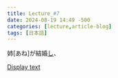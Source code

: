 ```yaml
---
title: Lecture_#7
date: 2024-08-19 14:49 -500
categories: [lecture,article-blog]
tags: [日本語]
---
```


姉[あね]が結婚[し](## "'forme en て soutenue' de する, équivaut à して")、

[Display text](a "Hover text")

<script>
    
    document.addEventListener("DOMContentLoaded", function () {
    const walker = document.createTreeWalker(document.body, NodeFilter.SHOW_TEXT, null, false);
    let node;

    while (node = walker.nextNode()) {
        
        let regex = /(.+)\[(.+)\]/g;
        if (node.nodeValue.match(regex)) {
            
            let newText = node.nodeValue.replace(regex, '<ruby>$1<rt>$2</rt></ruby>');

            let span = document.createElement('span');
            span.innerHTML = newText;

            node.parentNode.replaceChild(span, node);
        }
    }
});
</script>